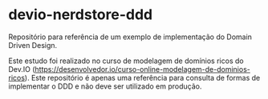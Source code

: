 # devio-nerdstore-ddd
Repositório para referência de um exemplo de implementação do Domain Driven Design.

Este estudo foi realizado no curso de modelagem de domínios ricos do Dev.IO (https://desenvolvedor.io/curso-online-modelagem-de-dominios-ricos). Este repositório é apenas uma referência para consulta de formas de implementar o DDD e não deve ser utilizado em produção.
